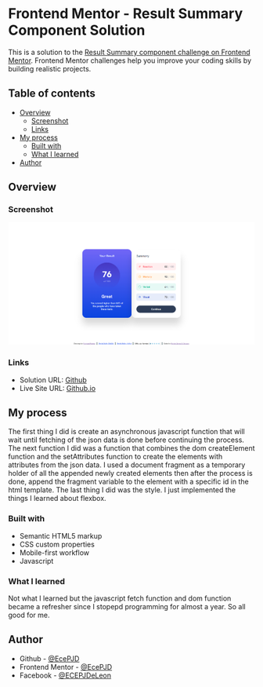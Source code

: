 # Frontend Mentor - Result Summary Component Solution

This is a solution to the [Result Summary component challenge on Frontend Mentor](https://www.frontendmentor.io/challenges/results-summary-component-CE_K6s0maV). Frontend Mentor challenges help you improve your coding skills by building realistic projects.

## Table of contents

- [Overview](#overview)
  - [Screenshot](#screenshot)
  - [Links](#links)
- [My process](#my-process)
  - [Built with](#built-with)
  - [What I learned](#what-i-learned)
- [Author](#author)

## Overview

### Screenshot

![](./result.png)

### Links

- Solution URL: [Github](https://github.com/EcePJD/frontendMentor_resultSummaryComponent)
- Live Site URL: [Github.io](https://ecepjd.github.io/frontendMentor_resultSummaryComponent/)

## My process
The first thing I did is create an asynchronous javascript function that will wait until fetching of the json data is done before continuing the process. The next function I did was a function that combines the dom createElement function and the setAttributes function to create the elements with attributes from the json data. I used a document fragment as a temporary holder of all the appended newly created elements then after the process is done, append the fragment variable to the element with a specific id in the html template. The last thing I did was the style. I just implemented the things I learned about flexbox.

### Built with
- Semantic HTML5 markup
- CSS custom properties
- Mobile-first workflow
- Javascript

### What I learned
Not what I learned but the javascript fetch function and dom function became a refresher since I stopepd programming for almost a year. So all good for me.

## Author

- Github - [@EcePJD](https://github.com/EcePJD)
- Frontend Mentor - [@EcePJD](https://www.frontendmentor.io/profile/EcePJD)
- Facebook - [@ECEPJDeLeon](https://www.facebook.com/ECEPJDeLeon)